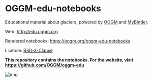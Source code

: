 # OGGM-edu-notebooks

Educational material about glaciers, powered by [OGGM](https://oggm.org) and [MyBinder](https://mybinder.org/).

Web: http://edu.oggm.org

Rendered notebooks: https://oggm.org/oggm-edu-notebooks

License: [BSD-3-Clause](https://github.com/OGGM/oggm-edu-notebooks/blob/master/LICENSE.txt)

**This repository contains the notebooks. For the website, visit https://github.com/OGGM/oggm-edu**

![img](http://edu.oggm.org/en/latest/_images/oggm.gif)


